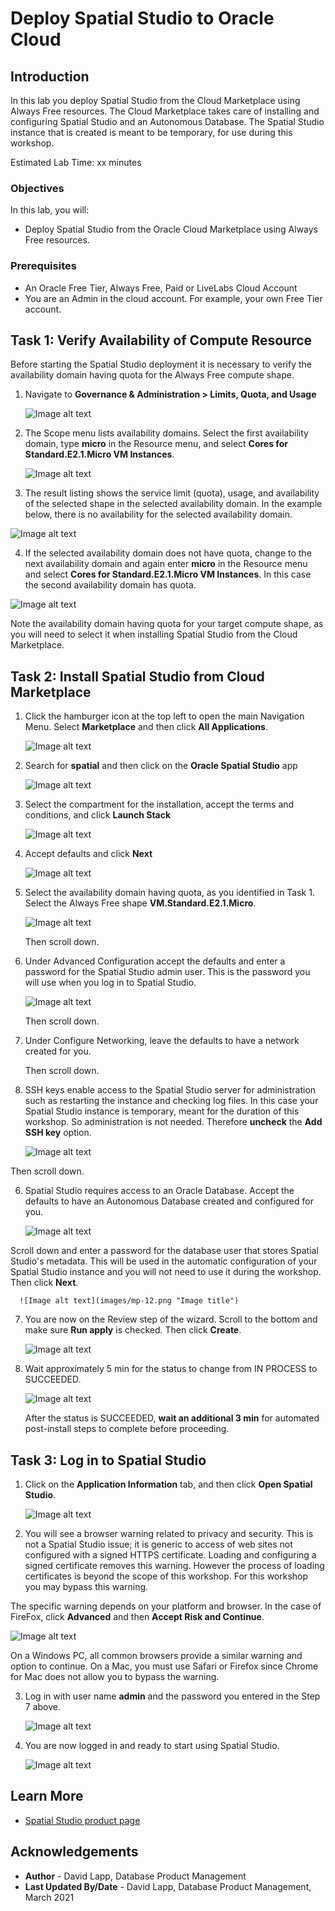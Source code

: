 # Deploy Spatial Studio to Oracle Cloud

## Introduction

In this lab you deploy Spatial Studio from the Cloud Marketplace using Always Free resources. The Cloud Marketplace takes care of installing and configuring Spatial Studio and an Autonomous Database. The Spatial Studio instance that is created is meant to be temporary, for use during this workshop. 

Estimated Lab Time: xx minutes

### Objectives

In this lab, you will:
* Deploy Spatial Studio from the Oracle Cloud Marketplace using Always Free resources.

### Prerequisites

* An Oracle Free Tier, Always Free, Paid or LiveLabs Cloud Account
* You are an Admin in the cloud account. For example, your own Free Tier account.

<!-- *This is the "fold" - below items are collapsed by default* -->

## Task 1: Verify Availability of Compute Resource

Before starting the Spatial Studio deployment it is necessary to verify the availability domain having quota for the Always Free compute shape. 

1. Navigate to **Governance & Administration > Limits, Quota, and Usage**

   ![Image alt text](images/quota-01.png "Image title")

2. The Scope menu lists availability domains. Select the first availability domain, type **micro** in the Resource menu, and select **Cores for Standard.E2.1.Micro VM Instances**. 

   ![Image alt text](images/quota-02.png "Image title")

3. The result listing shows the service limit (quota), usage, and availability of the selected shape in the selected availability domain. In the example below, there is no availability for the selected availability domain.

  ![Image alt text](images/quota-03.png "Image title")

4. If the selected availability domain does not have quota, change to the next availability domain and again enter **micro** in the Resource menu and select **Cores for Standard.E2.1.Micro VM Instances**. In this case the second availability domain has quota.

 ![Image alt text](images/quota-04.png "Image title")

 Note the availability domain having quota for your target compute shape, as you will need to select it when installing Spatial Studio from the Cloud Marketplace. 


## Task 2: Install Spatial Studio from Cloud Marketplace

1. Click the hamburger icon at the top left to open the main Navigation Menu. Select **Marketplace** and then click **All Applications**.

   ![Image alt text](images/mp-01.png "Image title")

2. Search for **spatial** and then click on the **Oracle Spatial Studio** app

   ![Image alt text](images/mp-02.png "Image title")
 
4. Select the compartment for the installation, accept the terms and conditions, and click **Launch Stack**

   ![Image alt text](images/mp-04.png "Image title")


5. Accept defaults and click **Next**

   ![Image alt text](images/mp-05.png "Image title")

6. Select the availability domain having quota, as you identified in Task 1.  Select the Always Free shape **VM.Standard.E2.1.Micro**.

   ![Image alt text](images/mp-06.png "Image title")

    Then scroll down.


7. Under Advanced Configuration accept the defaults and enter a password for the Spatial Studio admin user. This is the password you will use when you log in to Spatial Studio.
  
   ![Image alt text](images/mp-07.png "Image title")

    Then scroll down.

8. Under Configure Networking, leave the defaults to have a network created for you.  

    Then scroll down.

9. SSH keys enable access to the Spatial Studio server for administration such as restarting the instance and checking log files. In this case your Spatial Studio instance is temporary, meant for the duration of this workshop. So administration is not needed. Therefore **uncheck** the **Add SSH key** option. 

   ![Image alt text](images/mp-09.png "Image title")

  Then scroll down.

6. Spatial Studio requires access to an Oracle Database. Accept the defaults to have an Autonomous Database created and configured for you.

     ![Image alt text](images/mp-11.png "Image title")

  Scroll down and enter a password for the database user that stores Spatial Studio's metadata. This will be used in the automatic configuration of your Spatial Studio instance and you will not need to use it during the workshop. Then click **Next**.

      ![Image alt text](images/mp-12.png "Image title")

7. You are now on the Review step of the wizard. Scroll to the bottom and make sure **Run apply** is checked. Then click **Create**.

     ![Image alt text](images/mp-13.png "Image title")

8. Wait approximately 5 min for the status to change from IN PROCESS to SUCCEEDED. 
   
     ![Image alt text](images/mp-14.png "Image title")

   After the status is SUCCEEDED, **wait an additional 3 min** for automated post-install steps to complete before proceeding. 
   
## Task 3: Log in to Spatial Studio

1. Click on the **Application Information** tab, and then click **Open Spatial Studio**.

   ![Image alt text](images/mp-15.png "Image title")


2. You will see a browser warning related to privacy and security. This is not a Spatial Studio issue; it is generic to  access of web sites not configured with a signed HTTPS certificate. Loading and configuring a signed certificate removes this warning. However the process of loading certificates is beyond the scope of this workshop. For this workshop you may bypass this warning. 

 The specific warning depends on your platform and browser. In the case of FireFox, click **Advanced** and then **Accept Risk and Continue**.

   ![Image alt text](images/mp-16.png "Image title")

On a Windows PC, all common browsers provide a similar warning and option to continue. On a Mac, you must use Safari or Firefox since Chrome for Mac does not allow you to bypass the warning. 
  
3. Log in with user name **admin** and the password you entered in the Step 7 above.

   ![Image alt text](images/mp-17.png "Image title")

4. You are now logged in and ready to start using Spatial Studio. 

   ![Image alt text](images/mp-18.png "Image title")

## Learn More
* [Spatial Studio product page](https://oracle.com/goto/spatial)

## Acknowledgements
* **Author** - David Lapp, Database Product Management
* **Last Updated By/Date** - David Lapp, Database Product Management, March 2021

